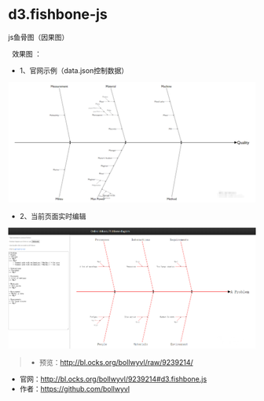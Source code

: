 # d3.fishbone-js
js鱼骨图（因果图）

 
效果图 ：
 - 1、官网示例（data.json控制数据） 
 <img src="show/1.png" >
 
 - 2、当前页面实时编辑 
 <img src="show/2.png" >
 
 
> - 预览：http://bl.ocks.org/bollwyvl/raw/9239214/
- 官网：http://bl.ocks.org/bollwyvl/9239214#d3.fishbone.js
- 作者：https://github.com/bollwyvl
